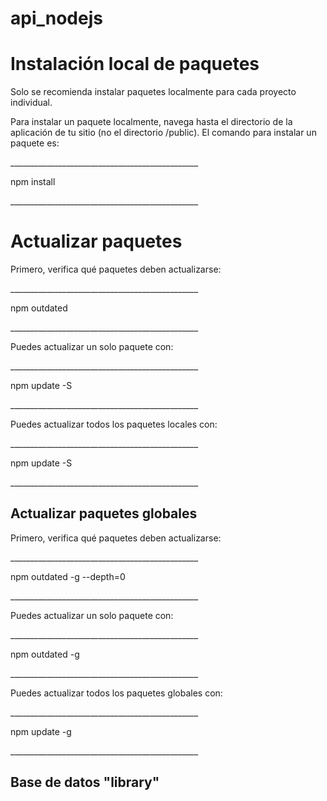 # api_nodejs
<h1>Instalación local de paquetes</h1>
<p>Solo se recomienda instalar paquetes localmente para cada proyecto individual.</p>

<p>Para instalar un paquete localmente, navega hasta el directorio de la aplicación de tu sitio (no el directorio /public). 
El comando para instalar un paquete es:</p>
_______________________________________________
<p>npm install</p>
_______________________________________________


<h1>Actualizar paquetes</h1>
<p>Primero, verifica qué paquetes deben actualizarse:</p>
_______________________________________________
<p>npm outdated</p>
_______________________________________________

<p>Puedes actualizar un solo paquete con:</p>
_______________________________________________
<p>npm update -S <package_name></p>
_______________________________________________
  
<p>Puedes actualizar todos los paquetes locales con:</p>
_______________________________________________
<p>npm update -S</p>
_______________________________________________


<h2>Actualizar paquetes globales</h2>
<p>Primero, verifica qué paquetes deben actualizarse:</p>
_______________________________________________
<p>npm outdated -g --depth=0</p>
_______________________________________________

<p>Puedes actualizar un solo paquete con:</p>
_______________________________________________
<p>npm outdated -g <package_name></p>
_______________________________________________
  
<p>Puedes actualizar todos los paquetes globales con:</p>
_______________________________________________
<p>npm update -g</p>
_______________________________________________


<h2>Base de datos "library"</h2>


